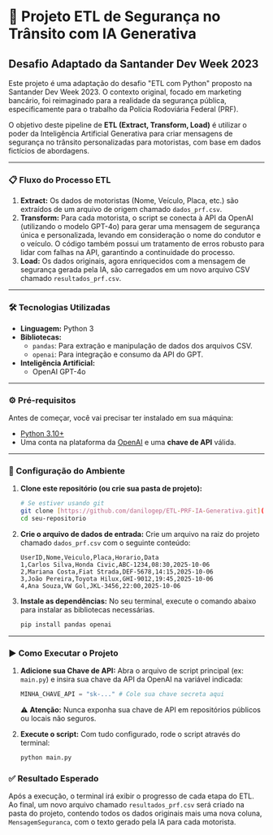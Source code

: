 # 🚀 Projeto ETL de Segurança no Trânsito com IA Generativa

## Desafio Adaptado da Santander Dev Week 2023

Este projeto é uma adaptação do desafio "ETL com Python" proposto na Santander Dev Week 2023. O contexto original, focado em marketing bancário, foi reimaginado para a realidade da segurança pública, especificamente para o trabalho da Polícia Rodoviária Federal (PRF).

O objetivo deste pipeline de **ETL (Extract, Transform, Load)** é utilizar o poder da Inteligência Artificial Generativa para criar mensagens de segurança no trânsito personalizadas para motoristas, com base em dados fictícios de abordagens.

---

### 📋 Fluxo do Processo ETL

1.  **Extract:** Os dados de motoristas (Nome, Veículo, Placa, etc.) são extraídos de um arquivo de origem chamado `dados_prf.csv`.
2.  **Transform:** Para cada motorista, o script se conecta à API da OpenAI (utilizando o modelo GPT-4o) para gerar uma mensagem de segurança única e personalizada, levando em consideração o nome do condutor e o veículo. O código também possui um tratamento de erros robusto para lidar com falhas na API, garantindo a continuidade do processo.
3.  **Load:** Os dados originais, agora enriquecidos com a mensagem de segurança gerada pela IA, são carregados em um novo arquivo CSV chamado `resultados_prf.csv`.

---

### 🛠️ Tecnologias Utilizadas

* **Linguagem:** Python 3
* **Bibliotecas:**
    * `pandas`: Para extração e manipulação de dados dos arquivos CSV.
    * `openai`: Para integração e consumo da API do GPT.
* **Inteligência Artificial:**
    * OpenAI GPT-4o

---

### ⚙️ Pré-requisitos

Antes de começar, você vai precisar ter instalado em sua máquina:
* [Python 3.10+](https://www.python.org/downloads/)
* Uma conta na plataforma da [OpenAI](https://platform.openai.com/) e uma **chave de API** válida.

---

### 📝 Configuração do Ambiente

1.  **Clone este repositório (ou crie sua pasta de projeto):**
    ```bash
    # Se estiver usando git
    git clone [https://github.com/danilogep/ETL-PRF-IA-Generativa.git](https://github.com/danilogep/ETL-PRF-IA-Generativa.git)
    cd seu-repositorio
    ```

2.  **Crie o arquivo de dados de entrada:**
    Crie um arquivo na raiz do projeto chamado `dados_prf.csv` com o seguinte conteúdo:
    ```csv
    UserID,Nome,Veiculo,Placa,Horario,Data
    1,Carlos Silva,Honda Civic,ABC-1234,08:30,2025-10-06
    2,Mariana Costa,Fiat Strada,DEF-5678,14:15,2025-10-06
    3,João Pereira,Toyota Hilux,GHI-9012,19:45,2025-10-06
    4,Ana Souza,VW Gol,JKL-3456,22:00,2025-10-06
    ```

3.  **Instale as dependências:**
    No seu terminal, execute o comando abaixo para instalar as bibliotecas necessárias.
    ```bash
    pip install pandas openai
    ```

---

### ▶️ Como Executar o Projeto

1.  **Adicione sua Chave de API:**
    Abra o arquivo de script principal (ex: `main.py`) e insira sua chave da API da OpenAI na variável indicada:
    ```python
    MINHA_CHAVE_API = "sk-..." # Cole sua chave secreta aqui
    ```
    ⚠️ **Atenção:** Nunca exponha sua chave de API em repositórios públicos ou locais não seguros.

2.  **Execute o script:**
    Com tudo configurado, rode o script através do terminal:
    ```bash
    python main.py
    ```

### ✅ Resultado Esperado


Após a execução, o terminal irá exibir o progresso de cada etapa do ETL. Ao final, um novo arquivo chamado `resultados_prf.csv` será criado na pasta do projeto, contendo todos os dados originais mais uma nova coluna, `MensagemSeguranca`, com o texto gerado pela IA para cada motorista.
